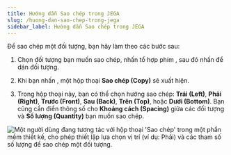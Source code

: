 ```yaml
---
title: Hướng dẫn Sao chép trong JEGA
slug: /huong-dan-sao-chep-trong-jega
sidebar_label: Hướng dẫn Sao chép trong JEGA
---
```


Để sao chép một đối tượng, bạn hãy làm theo các bước sau:

1. Chọn đối tượng bạn muốn sao chép, nhấn tổ hợp phím , sau đó nhấn  để dán đối tượng.

2. Khi bạn nhấn , một hộp thoại **Sao chép (Copy)** sẽ xuất hiện.

3. Trong hộp thoại này, bạn có thể chọn hướng sao chép: **Trái (Left)**, **Phải (Right)**, **Trước (Front)**, **Sau (Back)**, **Trên (Top)**, hoặc **Dưới (Bottom)**. Bạn cũng cần điền thông số cho **Khoảng cách (Spacing)** giữa các đối tượng và **Số lượng (Quantity)** bạn muốn sao chép.

![Một người dùng đang tương tác với hộp thoại 'Sao chép' trong một phần mềm thiết kế, cho phép thiết lập lựa chọn vị trí (ví dụ: Phải) và các tham số số lượng để sao chép một đối tượng.](https://storage.googleapis.com/jegavn_kb/image_jegavn/322.1.jpg)
